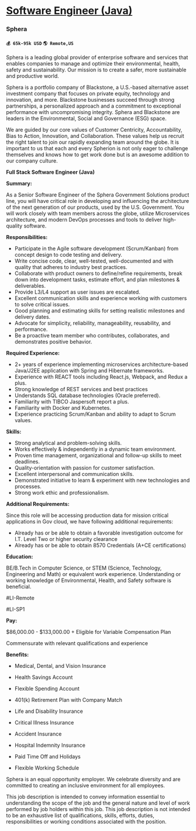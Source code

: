 # [Software Engineer (Java)](https://www.remotewlb.com/apply/software-engineer-java-43055)  
### Sphera  
#### `💰 65k-95k USD` `🌎 Remote,US`  

Sphera is a leading global provider of enterprise software and services that enables companies to manage and optimize their environmental, health, safety and sustainability. Our mission is to create a safer, more sustainable and productive world.

Sphera is a portfolio company of Blackstone, a U.S.-based alternative asset investment company that focuses on private equity, technology and innovation, and more. Blackstone businesses succeed through strong partnerships, a personalized approach and a commitment to exceptional performance with uncompromising integrity. Sphera and Blackstone are leaders in the Environmental, Social and Governance (ESG) space.

We are guided by our core values of Customer Centricity, Accountability, Bias to Action, Innovation, and Collaboration. These values help us recruit the right talent to join our rapidly expanding team around the globe. It is important to us that each and every Spherion is not only eager to challenge themselves and knows how to get work done but is an awesome addition to our company culture.

 **Full Stack Software Engineer (Java)**

 **Summary:**

As a Senior Software Engineer of the Sphera Government Solutions product line, you will have critical role in developing and influencing the architecture of the next generation of our products, used by the U.S. Government. You will work closely with team members across the globe, utilize Microservices architecture, and modern DevOps processes and tools to deliver high-quality software.

 **Responsibilities:**

  * Participate in the Agile software development (Scrum/Kanban) from concept design to code testing and delivery.
  * Write concise code, clear, well-tested, well-documented and with quality that adheres to industry best practices.
  * Collaborate with product owners to define/refine requirements, break down into development tasks, estimate effort, and plan milestones & deliverables.
  * Provide L3/L4 support as user issues are escalated.
  * Excellent communication skills and experience working with customers to solve critical issues.
  * Good planning and estimating skills for setting realistic milestones and delivery dates.
  * Advocate for simplicity, reliability, manageability, reusability, and performance.
  * Be a proactive team member who contributes, collaborates, and demonstrates positive behavior.

 **Required Experience:**

  * 2+ years of experience implementing microservices architecture-based Java/J2EE application with Spring and Hibernate frameworks. 
  * Experience with REACT tools including React.js, Webpack, and Redux a plus.
  * Strong knowledge of REST services and best practices 
  * Understands SQL database technologies (Oracle preferred). 
  * Familiarity with TIBCO Jaspersoft report a plus.
  * Familiarity with Docker and Kubernetes. 
  * Experience practicing Scrum/Kanban and ability to adapt to Scrum values.

 **Skills:**

  * Strong analytical and problem-solving skills.
  * Works effectively & independently in a dynamic team environment.
  * Proven time management, organizational and follow-up skills to meet deadlines.
  * Quality-orientation with passion for customer satisfaction.
  * Excellent interpersonal and communication skills.
  * Demonstrated initiative to learn & experiment with new technologies and processes.
  * Strong work ethic and professionalism.

 **Additional Requirements:**

Since this role will be accessing production data for mission critical applications in Gov cloud, we have following additional requirements:

  * Already has or be able to obtain a favorable investigation outcome for I.T. Level Two or higher security clearance
  * Already has or be able to obtain 8570 Credentials (A+CE certifications)

 **Education:**

BE/B.Tech in Computer Science, or STEM (Science, Technology, Engineering and Math) or equivalent work experience. Understanding or working knowledge of Environmental, Health, and Safety software is beneficial.

#LI-Remote

#LI-SP1

 **Pay:**

$86,000.00 - $133,000.00 + Eligible for Variable Compensation Plan

Commensurate with relevant qualifications and experience

 **Benefits:**

  * Medical, Dental, and Vision Insurance

  * Health Savings Account

  * Flexible Spending Account

  * 401(k) Retirement Plan with Company Match

  * Life and Disability Insurance

  * Critical Illness Insurance

  * Accident Insurance

  * Hospital Indemnity Insurance

  * Paid Time Off and Holidays

  * Flexible Working Schedule

Sphera is an equal opportunity employer. We celebrate diversity and are committed to creating an inclusive environment for all employees.

This job description is intended to convey information essential to understanding the scope of the job and the general nature and level of work performed by job holders within this job. This job description is not intended to be an exhaustive list of qualifications, skills, efforts, duties, responsibilities or working conditions associated with the position.

